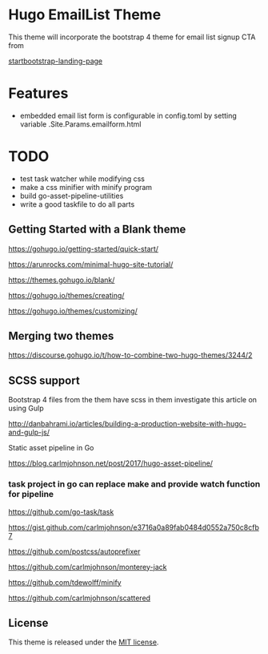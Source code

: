 # Hugo EmailList Theme

This theme will incorporate the bootstrap 4 theme for email list signup CTA from

[startbootstrap-landing-page](https://blackrockdigital.github.io/startbootstrap-landing-page/)

# Features
* embedded email list form is configurable in config.toml by setting variable .Site.Params.emailform.html

# TODO
* test task watcher while modifying css
* make a css minifier with minify program
* build go-asset-pipeline-utilities
* write a good taskfile to do all parts

## Getting Started with a Blank theme

https://gohugo.io/getting-started/quick-start/

https://arunrocks.com/minimal-hugo-site-tutorial/

https://themes.gohugo.io/blank/

https://gohugo.io/themes/creating/

https://gohugo.io/themes/customizing/

## Merging two themes

https://discourse.gohugo.io/t/how-to-combine-two-hugo-themes/3244/2



## SCSS support

Bootstrap 4 files from the them have scss in them investigate this article on using Gulp

http://danbahrami.io/articles/building-a-production-website-with-hugo-and-gulp-js/

Static asset pipeline in Go

https://blog.carlmjohnson.net/post/2017/hugo-asset-pipeline/

### task project in go can replace make and provide watch function for pipeline

https://github.com/go-task/task

https://gist.github.com/carlmjohnson/e3716a0a89fab0484d0552a750c8cfb7

https://github.com/postcss/autoprefixer

https://github.com/carlmjohnson/monterey-jack

https://github.com/tdewolff/minify

https://github.com/carlmjohnson/scattered



## License

This theme is released under the [MIT license](//github.com/tvmaly/hugo-emaillist-theme/blob/master/LICENSE.md).
